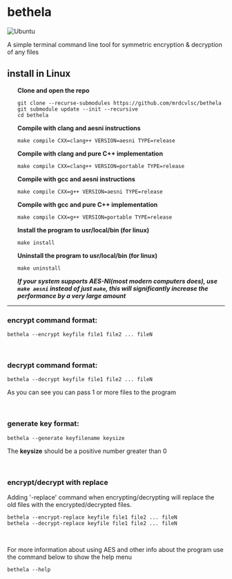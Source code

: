 # bethela

![Ubuntu](https://github.com/mrdcvlsc/bethela/actions/workflows/build-test.yml/badge.svg)

A simple terminal command line tool for symmetric encryption & decryption of any files

## **install in Linux**

<ul>

**Clone and open the repo**

```
git clone --recurse-submodules https://github.com/mrdcvlsc/bethela
git submodule update --init --recursive
cd bethela
```

**Compile with clang and aesni instructions**

```
make compile CXX=clang++ VERSION=aesni TYPE=release
```

**Compile with clang and pure C++ implementation**

```
make compile CXX=clang++ VERSION=portable TYPE=release
```

**Compile with gcc and aesni instructions**

```
make compile CXX=g++ VERSION=aesni TYPE=release
```

**Compile with gcc and pure C++ implementation**

```
make compile CXX=g++ VERSION=portable TYPE=release
```

**Install the program to usr/local/bin (for linux)**

```
make install
```

**Uninstall the program to usr/local/bin (for linux)**

```
make uninstall
```

***If your system supports AES-NI(most modern computers does), use ```make aesni``` instead of just ```make```, this will significantly increase the performance by a very large amount***
  
</ul>

----------------------------------------------------

### encrypt command format:

```
bethela --encrypt keyfile file1 file2 ... fileN
```

<br>

### decrypt command format:

```
bethela --decrypt keyfile file1 file2 ... fileN
```
As you can see you can pass 1 or more files to the program

<br>

### generate key format:

```
bethela --generate keyfilename keysize
```
The **keysize** should be a positive number greater than 0

<br>

### encrypt/decrypt with replace

Adding '-replace' command when encrypting/decrypting will
replace the old files with the encrypted/decrypted files.

```
bethela --encrypt-replace keyfile file1 file2 ... fileN
bethela --decrypt-replace keyfile file1 file2 ... fileN
```

<br>

For more information about using AES and other info about the program use the command below to show the help menu

```
bethela --help
```